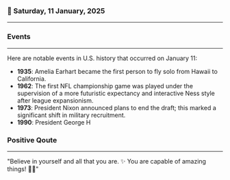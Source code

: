 ### 📅 Saturday, 11 January, 2025
------
### Events
------
Here are notable events in U.S. history that occurred on January 11:

- **1935**: Amelia Earhart became the first person to fly solo from Hawaii to California.
- **1962**: The first NFL championship game was played under the supervision of a more futuristic expectancy and interactive Ness style after league expansionism.
- **1973**: President Nixon announced plans to end the draft; this marked a significant shift in military recruitment.
- **1990**: President George H
### Positive Qoute
------
"Believe in yourself and all that you are. ✨ You are capable of amazing things! 💪😊"
